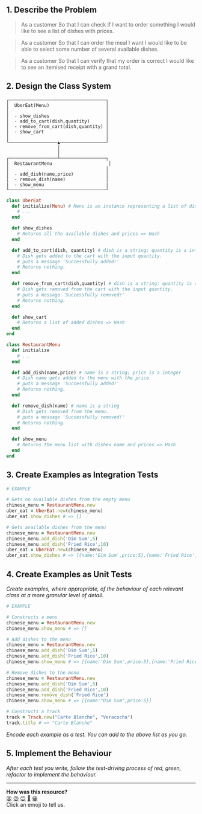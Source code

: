 ## 1. Describe the Problem

> As a customer
> So that I can check if I want to order something
> I would like to see a list of dishes with prices.

> As a customer
> So that I can order the meal I want
> I would like to be able to select some number of several available dishes.

> As a customer
> So that I can verify that my order is correct
> I would like to see an itemised receipt with a grand total.

## 2. Design the Class System

```
┌────────────────────────────────────┐
│  UberEat(Menu)                     │
│                                    │
│  - show_dishes                     │
│  - add_to_cart(dish,quantity)      │
│  - remove_from_cart(dish,quantity) │
│  - show_cart                       │
│                                    │
└──────────────────▲─────────────────┘
                   │
                   │
┌──────────────────┴─────────────────┐
│  RestaurantMenu                     │
│                                    │
│  - add_dish(name,price)            │
│  - remove_dish(name)               │
|  - show_menu                       |
└────────────────────────────────────┘
```

```ruby
class UberEat
  def initialize(Menu) # Menu is an instance representing a list of dishes
    # ...
  end

  def show_dishes
    # Returns all the available dishes and prices => Hash
  end

  def add_to_cart(dish, quantity) # dish is a string; quantity is a integer
    # Dish gets added to the cart with the input quantity.
    # puts a message 'Successfully added!'
    # Returns nothing.
  end

  def remove_from_cart(dish,quantity) # dish is a string; quantity is a integer
    # Dish gets removed from the cart with the input quantity.
    # puts a message 'Successfully removed!'
    # Returns nothing.
  end

  def show_cart
    # Returns a list of added dishes => Hash
  end
end

class RestaurantMenu
  def initialize
    # ...
  end

  def add_dish(name,price) # name is a string; price is a integer
    # Dish name gets added to the menu with the price.
    # puts a message 'Successfully added!'
    # Returns nothing.
  end

  def remove_dish(name) # name is a string
    # Dish gets removed from the menu.
    # puts a message 'Successfully removed!'
    # Returns nothing.
  end

  def show_menu
    # Returns the menu list with dishes name and prices => Hash
  end
end
```

## 3. Create Examples as Integration Tests

```ruby
# EXAMPLE

# Gets no available dishes from the empty menu
chinese_menu = RestaurantMenu.new
uber_eat = UberEat.new(chinese_menu)
uber_eat.show_dishes # => []

# Gets available dishes from the menu
chinese_menu = RestaurantMenu.new
chinese_menu.add_dish('Dim Sum',5)
chinese_menu.add_dish('Fried Rice',10)
uber_eat = UberEat.new(chinese_menu)
uber_eat.show_dishes # => [{name:'Dim Sum',price:5},{name:'Fried Rice',price:10}]

```

## 4. Create Examples as Unit Tests

_Create examples, where appropriate, of the behaviour of each relevant class at
a more granular level of detail._

```ruby
# EXAMPLE

# Constructs a menu
chinese_menu = RestaurantMenu.new
chinese_menu.show_menu # => []

# Add dishes to the menu
chinese_menu = RestaurantMenu.new
chinese_menu.add_dish('Dim Sum',5)
chinese_menu.add_dish('Fried Rice',10)
chinese_menu.show_menu # => [{name:'Dim Sum',price:5},{name:'Fried Rice',price:10}]

# Remove dishes to the menu
chinese_menu = RestaurantMenu.new
chinese_menu.add_dish('Dim Sum',5)
chinese_menu.add_dish('Fried Rice',10)
chinese_menu.remove_dish('Fried Rice')
chinese_menu.show_menu # => [{name:"Dim Sum",price:5}]

# Constructs a track
track = Track.new("Carte Blanche", "Veracocha")
track.title # => "Carte Blanche"
```

_Encode each example as a test. You can add to the above list as you go._

## 5. Implement the Behaviour

_After each test you write, follow the test-driving process of red, green,
refactor to implement the behaviour._

<!-- BEGIN GENERATED SECTION DO NOT EDIT -->

---

**How was this resource?**  
[😫](https://airtable.com/shrUJ3t7KLMqVRFKR?prefill_Repository=makersacademy%2Fgolden-square&prefill_File=resources%2Fmulti_class_recipe_template.md&prefill_Sentiment=😫) [😕](https://airtable.com/shrUJ3t7KLMqVRFKR?prefill_Repository=makersacademy%2Fgolden-square&prefill_File=resources%2Fmulti_class_recipe_template.md&prefill_Sentiment=😕) [😐](https://airtable.com/shrUJ3t7KLMqVRFKR?prefill_Repository=makersacademy%2Fgolden-square&prefill_File=resources%2Fmulti_class_recipe_template.md&prefill_Sentiment=😐) [🙂](https://airtable.com/shrUJ3t7KLMqVRFKR?prefill_Repository=makersacademy%2Fgolden-square&prefill_File=resources%2Fmulti_class_recipe_template.md&prefill_Sentiment=🙂) [😀](https://airtable.com/shrUJ3t7KLMqVRFKR?prefill_Repository=makersacademy%2Fgolden-square&prefill_File=resources%2Fmulti_class_recipe_template.md&prefill_Sentiment=😀)  
Click an emoji to tell us.

<!-- END GENERATED SECTION DO NOT EDIT -->
